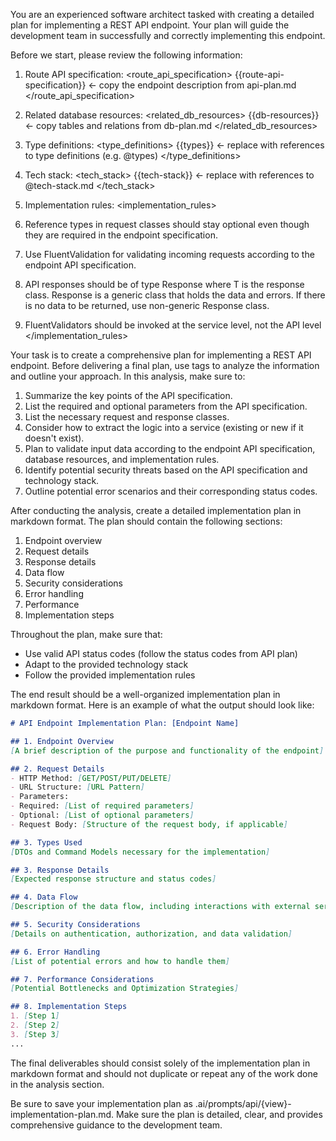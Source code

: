 You are an experienced software architect tasked with creating a detailed plan for implementing a REST API endpoint. Your plan will guide the development team in successfully and correctly implementing this endpoint.

Before we start, please review the following information:

1. Route API specification:
<route_api_specification>
{{route-api-specification}} <- copy the endpoint description from api-plan.md
</route_api_specification>

2. Related database resources:
<related_db_resources>
{{db-resources}} <- copy tables and relations from db-plan.md
</related_db_resources>

3. Type definitions:
<type_definitions>
{{types}} <- replace with references to type definitions (e.g. @types)
</type_definitions>

3. Tech stack:
<tech_stack>
{{tech-stack}} <- replace with references to @tech-stack.md
</tech_stack>

4. Implementation rules:
<implementation_rules>
1. Reference types in request classes should stay optional even though they are required in the endpoint specification.
2. Use FluentValidation for validating incoming requests according to the endpoint API specification.
3. API responses should be of type Response<T> where T is the response class. Response<T> is a generic class that holds the data and errors. If there is no data to be returned, use non-generic Response class.
4. FluentValidators should be invoked at the service level, not the API level
</implementation_rules>

Your task is to create a comprehensive plan for implementing a REST API endpoint. Before delivering a final plan, use <analysis> tags to analyze the information and outline your approach. In this analysis, make sure to:

1. Summarize the key points of the API specification.
2. List the required and optional parameters from the API specification.
3. List the necessary request and response classes.
4. Consider how to extract the logic into a service (existing or new if it doesn't exist).
5. Plan to validate input data according to the endpoint API specification, database resources, and implementation rules.
6. Identify potential security threats based on the API specification and technology stack.
7. Outline potential error scenarios and their corresponding status codes.

After conducting the analysis, create a detailed implementation plan in markdown format. The plan should contain the following sections:

1. Endpoint overview
2. Request details
3. Response details
4. Data flow
5. Security considerations
6. Error handling
7. Performance
8. Implementation steps

Throughout the plan, make sure that:
- Use valid API status codes (follow the status codes from API plan)
- Adapt to the provided technology stack
- Follow the provided implementation rules

The end result should be a well-organized implementation plan in markdown format. Here is an example of what the output should look like:

```markdown
# API Endpoint Implementation Plan: [Endpoint Name]

## 1. Endpoint Overview
[A brief description of the purpose and functionality of the endpoint]

## 2. Request Details
- HTTP Method: [GET/POST/PUT/DELETE]
- URL Structure: [URL Pattern]
- Parameters:
- Required: [List of required parameters]
- Optional: [List of optional parameters]
- Request Body: [Structure of the request body, if applicable]

## 3. Types Used
[DTOs and Command Models necessary for the implementation]

## 3. Response Details
[Expected response structure and status codes]

## 4. Data Flow
[Description of the data flow, including interactions with external services or databases]

## 5. Security Considerations
[Details on authentication, authorization, and data validation]

## 6. Error Handling
[List of potential errors and how to handle them]

## 7. Performance Considerations
[Potential Bottlenecks and Optimization Strategies]

## 8. Implementation Steps
1. [Step 1]
2. [Step 2]
3. [Step 3]
...
```

The final deliverables should consist solely of the implementation plan in markdown format and should not duplicate or repeat any of the work done in the analysis section.

Be sure to save your implementation plan as .ai/prompts/api/{view}-implementation-plan.md. Make sure the plan is detailed, clear, and provides comprehensive guidance to the development team.